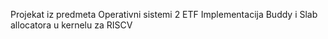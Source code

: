 Projekat iz predmeta Operativni sistemi 2 ETF
Implementacija Buddy i Slab allocatora u kernelu za RISCV
